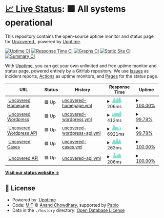 # [📈 Live Status](https://upptime.uncovered.com): <!--live status--> **🟩 All systems operational**

This repository contains the open-source uptime monitor and status page for [Uncovered.](https://uncovered.com), powered by [Upptime](https://github.com/upptime/upptime).

[![Uptime CI](https://github.com/uncovered-crime/upptime/workflows/Uptime%20CI/badge.svg)](https://github.com/uncovered-crime/upptime/actions?query=workflow%3A%22Uptime+CI%22)
[![Response Time CI](https://github.com/uncovered-crime/upptime/workflows/Response%20Time%20CI/badge.svg)](https://github.com/uncovered-crime/upptime/actions?query=workflow%3A%22Response+Time+CI%22)
[![Graphs CI](https://github.com/uncovered-crime/upptime/workflows/Graphs%20CI/badge.svg)](https://github.com/uncovered-crime/upptime/actions?query=workflow%3A%22Graphs+CI%22)
[![Static Site CI](https://github.com/uncovered-crime/upptime/workflows/Static%20Site%20CI/badge.svg)](https://github.com/uncovered-crime/upptime/actions?query=workflow%3A%22Static+Site+CI%22)
[![Summary CI](https://github.com/uncovered-crime/upptime/workflows/Summary%20CI/badge.svg)](https://github.com/uncovered-crime/upptime/actions?query=workflow%3A%22Summary+CI%22)

With [Upptime](https://upptime.js.org), you can get your own unlimited and free uptime monitor and status page, powered entirely by a GitHub repository. We use [Issues](https://github.com/uncovered-crime/upptime/issues) as incident reports, [Actions](https://github.com/uncovered-crime/upptime/actions) as uptime monitors, and [Pages](https://upptime.uncovered.com) for the status page.

<!--start: status pages-->
<!-- This summary is generated by Upptime (https://github.com/upptime/upptime) -->
<!-- Do not edit this manually, your changes will be overwritten -->
<!-- prettier-ignore -->
| URL | Status | History | Response Time | Uptime |
| --- | ------ | ------- | ------------- | ------ |
| <img alt="" src="https://icons.duckduckgo.com/ip3/uncovered.com.ico" height="13"> [Uncovered Homepage](https://uncovered.com) | 🟩 Up | [uncovered-homepage.yml](https://github.com/uncovered-crime/upptime/commits/HEAD/history/uncovered-homepage.yml) | <details><summary><img alt="Response time graph" src="./graphs/uncovered-homepage/response-time-week.png" height="20"> 206ms</summary><br><a href="https://upptime.uncovered.com/history/uncovered-homepage"><img alt="Response time 154" src="https://img.shields.io/endpoint?url=https%3A%2F%2Fraw.githubusercontent.com%2Funcovered-crime%2Fupptime%2FHEAD%2Fapi%2Funcovered-homepage%2Fresponse-time.json"></a><br><a href="https://upptime.uncovered.com/history/uncovered-homepage"><img alt="24-hour response time 129" src="https://img.shields.io/endpoint?url=https%3A%2F%2Fraw.githubusercontent.com%2Funcovered-crime%2Fupptime%2FHEAD%2Fapi%2Funcovered-homepage%2Fresponse-time-day.json"></a><br><a href="https://upptime.uncovered.com/history/uncovered-homepage"><img alt="7-day response time 206" src="https://img.shields.io/endpoint?url=https%3A%2F%2Fraw.githubusercontent.com%2Funcovered-crime%2Fupptime%2FHEAD%2Fapi%2Funcovered-homepage%2Fresponse-time-week.json"></a><br><a href="https://upptime.uncovered.com/history/uncovered-homepage"><img alt="30-day response time 192" src="https://img.shields.io/endpoint?url=https%3A%2F%2Fraw.githubusercontent.com%2Funcovered-crime%2Fupptime%2FHEAD%2Fapi%2Funcovered-homepage%2Fresponse-time-month.json"></a><br><a href="https://upptime.uncovered.com/history/uncovered-homepage"><img alt="1-year response time 157" src="https://img.shields.io/endpoint?url=https%3A%2F%2Fraw.githubusercontent.com%2Funcovered-crime%2Fupptime%2FHEAD%2Fapi%2Funcovered-homepage%2Fresponse-time-year.json"></a></details> | <details><summary><a href="https://upptime.uncovered.com/history/uncovered-homepage">100.00%</a></summary><a href="https://upptime.uncovered.com/history/uncovered-homepage"><img alt="All-time uptime 99.99%" src="https://img.shields.io/endpoint?url=https%3A%2F%2Fraw.githubusercontent.com%2Funcovered-crime%2Fupptime%2FHEAD%2Fapi%2Funcovered-homepage%2Fuptime.json"></a><br><a href="https://upptime.uncovered.com/history/uncovered-homepage"><img alt="24-hour uptime 100.00%" src="https://img.shields.io/endpoint?url=https%3A%2F%2Fraw.githubusercontent.com%2Funcovered-crime%2Fupptime%2FHEAD%2Fapi%2Funcovered-homepage%2Fuptime-day.json"></a><br><a href="https://upptime.uncovered.com/history/uncovered-homepage"><img alt="7-day uptime 100.00%" src="https://img.shields.io/endpoint?url=https%3A%2F%2Fraw.githubusercontent.com%2Funcovered-crime%2Fupptime%2FHEAD%2Fapi%2Funcovered-homepage%2Fuptime-week.json"></a><br><a href="https://upptime.uncovered.com/history/uncovered-homepage"><img alt="30-day uptime 100.00%" src="https://img.shields.io/endpoint?url=https%3A%2F%2Fraw.githubusercontent.com%2Funcovered-crime%2Fupptime%2FHEAD%2Fapi%2Funcovered-homepage%2Fuptime-month.json"></a><br><a href="https://upptime.uncovered.com/history/uncovered-homepage"><img alt="1-year uptime 100.00%" src="https://img.shields.io/endpoint?url=https%3A%2F%2Fraw.githubusercontent.com%2Funcovered-crime%2Fupptime%2FHEAD%2Fapi%2Funcovered-homepage%2Fuptime-year.json"></a></details>
| <img alt="" src="https://icons.duckduckgo.com/ip3/uncoveredsite.wpengine.com.ico" height="13"> [Uncovered Wordpress](https://uncoveredsite.wpengine.com) | 🟩 Up | [uncovered-wordpress.yml](https://github.com/uncovered-crime/upptime/commits/HEAD/history/uncovered-wordpress.yml) | <details><summary><img alt="Response time graph" src="./graphs/uncovered-wordpress/response-time-week.png" height="20"> 412ms</summary><br><a href="https://upptime.uncovered.com/history/uncovered-wordpress"><img alt="Response time 422" src="https://img.shields.io/endpoint?url=https%3A%2F%2Fraw.githubusercontent.com%2Funcovered-crime%2Fupptime%2FHEAD%2Fapi%2Funcovered-wordpress%2Fresponse-time.json"></a><br><a href="https://upptime.uncovered.com/history/uncovered-wordpress"><img alt="24-hour response time 476" src="https://img.shields.io/endpoint?url=https%3A%2F%2Fraw.githubusercontent.com%2Funcovered-crime%2Fupptime%2FHEAD%2Fapi%2Funcovered-wordpress%2Fresponse-time-day.json"></a><br><a href="https://upptime.uncovered.com/history/uncovered-wordpress"><img alt="7-day response time 412" src="https://img.shields.io/endpoint?url=https%3A%2F%2Fraw.githubusercontent.com%2Funcovered-crime%2Fupptime%2FHEAD%2Fapi%2Funcovered-wordpress%2Fresponse-time-week.json"></a><br><a href="https://upptime.uncovered.com/history/uncovered-wordpress"><img alt="30-day response time 378" src="https://img.shields.io/endpoint?url=https%3A%2F%2Fraw.githubusercontent.com%2Funcovered-crime%2Fupptime%2FHEAD%2Fapi%2Funcovered-wordpress%2Fresponse-time-month.json"></a><br><a href="https://upptime.uncovered.com/history/uncovered-wordpress"><img alt="1-year response time 406" src="https://img.shields.io/endpoint?url=https%3A%2F%2Fraw.githubusercontent.com%2Funcovered-crime%2Fupptime%2FHEAD%2Fapi%2Funcovered-wordpress%2Fresponse-time-year.json"></a></details> | <details><summary><a href="https://upptime.uncovered.com/history/uncovered-wordpress">99.78%</a></summary><a href="https://upptime.uncovered.com/history/uncovered-wordpress"><img alt="All-time uptime 99.99%" src="https://img.shields.io/endpoint?url=https%3A%2F%2Fraw.githubusercontent.com%2Funcovered-crime%2Fupptime%2FHEAD%2Fapi%2Funcovered-wordpress%2Fuptime.json"></a><br><a href="https://upptime.uncovered.com/history/uncovered-wordpress"><img alt="24-hour uptime 98.48%" src="https://img.shields.io/endpoint?url=https%3A%2F%2Fraw.githubusercontent.com%2Funcovered-crime%2Fupptime%2FHEAD%2Fapi%2Funcovered-wordpress%2Fuptime-day.json"></a><br><a href="https://upptime.uncovered.com/history/uncovered-wordpress"><img alt="7-day uptime 99.78%" src="https://img.shields.io/endpoint?url=https%3A%2F%2Fraw.githubusercontent.com%2Funcovered-crime%2Fupptime%2FHEAD%2Fapi%2Funcovered-wordpress%2Fuptime-week.json"></a><br><a href="https://upptime.uncovered.com/history/uncovered-wordpress"><img alt="30-day uptime 99.95%" src="https://img.shields.io/endpoint?url=https%3A%2F%2Fraw.githubusercontent.com%2Funcovered-crime%2Fupptime%2FHEAD%2Fapi%2Funcovered-wordpress%2Fuptime-month.json"></a><br><a href="https://upptime.uncovered.com/history/uncovered-wordpress"><img alt="1-year uptime 99.99%" src="https://img.shields.io/endpoint?url=https%3A%2F%2Fraw.githubusercontent.com%2Funcovered-crime%2Fupptime%2FHEAD%2Fapi%2Funcovered-wordpress%2Fuptime-year.json"></a></details>
| <img alt="" src="https://icons.duckduckgo.com/ip3/uncoveredsite.wpengine.com.ico" height="13"> [Uncovered Wordpress API](https://uncoveredsite.wpengine.com/wp-json/wp/v2/pages?per_page=100&page=1) | 🟩 Up | [uncovered-wordpress-api.yml](https://github.com/uncovered-crime/upptime/commits/HEAD/history/uncovered-wordpress-api.yml) | <details><summary><img alt="Response time graph" src="./graphs/uncovered-wordpress-api/response-time-week.png" height="20"> 6921ms</summary><br><a href="https://upptime.uncovered.com/history/uncovered-wordpress-api"><img alt="Response time 8031" src="https://img.shields.io/endpoint?url=https%3A%2F%2Fraw.githubusercontent.com%2Funcovered-crime%2Fupptime%2FHEAD%2Fapi%2Funcovered-wordpress-api%2Fresponse-time.json"></a><br><a href="https://upptime.uncovered.com/history/uncovered-wordpress-api"><img alt="24-hour response time 4216" src="https://img.shields.io/endpoint?url=https%3A%2F%2Fraw.githubusercontent.com%2Funcovered-crime%2Fupptime%2FHEAD%2Fapi%2Funcovered-wordpress-api%2Fresponse-time-day.json"></a><br><a href="https://upptime.uncovered.com/history/uncovered-wordpress-api"><img alt="7-day response time 6921" src="https://img.shields.io/endpoint?url=https%3A%2F%2Fraw.githubusercontent.com%2Funcovered-crime%2Fupptime%2FHEAD%2Fapi%2Funcovered-wordpress-api%2Fresponse-time-week.json"></a><br><a href="https://upptime.uncovered.com/history/uncovered-wordpress-api"><img alt="30-day response time 8786" src="https://img.shields.io/endpoint?url=https%3A%2F%2Fraw.githubusercontent.com%2Funcovered-crime%2Fupptime%2FHEAD%2Fapi%2Funcovered-wordpress-api%2Fresponse-time-month.json"></a><br><a href="https://upptime.uncovered.com/history/uncovered-wordpress-api"><img alt="1-year response time 8031" src="https://img.shields.io/endpoint?url=https%3A%2F%2Fraw.githubusercontent.com%2Funcovered-crime%2Fupptime%2FHEAD%2Fapi%2Funcovered-wordpress-api%2Fresponse-time-year.json"></a></details> | <details><summary><a href="https://upptime.uncovered.com/history/uncovered-wordpress-api">99.78%</a></summary><a href="https://upptime.uncovered.com/history/uncovered-wordpress-api"><img alt="All-time uptime 99.94%" src="https://img.shields.io/endpoint?url=https%3A%2F%2Fraw.githubusercontent.com%2Funcovered-crime%2Fupptime%2FHEAD%2Fapi%2Funcovered-wordpress-api%2Fuptime.json"></a><br><a href="https://upptime.uncovered.com/history/uncovered-wordpress-api"><img alt="24-hour uptime 98.47%" src="https://img.shields.io/endpoint?url=https%3A%2F%2Fraw.githubusercontent.com%2Funcovered-crime%2Fupptime%2FHEAD%2Fapi%2Funcovered-wordpress-api%2Fuptime-day.json"></a><br><a href="https://upptime.uncovered.com/history/uncovered-wordpress-api"><img alt="7-day uptime 99.78%" src="https://img.shields.io/endpoint?url=https%3A%2F%2Fraw.githubusercontent.com%2Funcovered-crime%2Fupptime%2FHEAD%2Fapi%2Funcovered-wordpress-api%2Fuptime-week.json"></a><br><a href="https://upptime.uncovered.com/history/uncovered-wordpress-api"><img alt="30-day uptime 99.91%" src="https://img.shields.io/endpoint?url=https%3A%2F%2Fraw.githubusercontent.com%2Funcovered-crime%2Fupptime%2FHEAD%2Fapi%2Funcovered-wordpress-api%2Fuptime-month.json"></a><br><a href="https://upptime.uncovered.com/history/uncovered-wordpress-api"><img alt="1-year uptime 99.94%" src="https://img.shields.io/endpoint?url=https%3A%2F%2Fraw.githubusercontent.com%2Funcovered-crime%2Fupptime%2FHEAD%2Fapi%2Funcovered-wordpress-api%2Fuptime-year.json"></a></details>
| <img alt="" src="https://icons.duckduckgo.com/ip3/uncovered.com.ico" height="13"> [Uncovered Cases](https://uncovered.com/cases) | 🟩 Up | [uncovered-cases.yml](https://github.com/uncovered-crime/upptime/commits/HEAD/history/uncovered-cases.yml) | <details><summary><img alt="Response time graph" src="./graphs/uncovered-cases/response-time-week.png" height="20"> 263ms</summary><br><a href="https://upptime.uncovered.com/history/uncovered-cases"><img alt="Response time 174" src="https://img.shields.io/endpoint?url=https%3A%2F%2Fraw.githubusercontent.com%2Funcovered-crime%2Fupptime%2FHEAD%2Fapi%2Funcovered-cases%2Fresponse-time.json"></a><br><a href="https://upptime.uncovered.com/history/uncovered-cases"><img alt="24-hour response time 59" src="https://img.shields.io/endpoint?url=https%3A%2F%2Fraw.githubusercontent.com%2Funcovered-crime%2Fupptime%2FHEAD%2Fapi%2Funcovered-cases%2Fresponse-time-day.json"></a><br><a href="https://upptime.uncovered.com/history/uncovered-cases"><img alt="7-day response time 263" src="https://img.shields.io/endpoint?url=https%3A%2F%2Fraw.githubusercontent.com%2Funcovered-crime%2Fupptime%2FHEAD%2Fapi%2Funcovered-cases%2Fresponse-time-week.json"></a><br><a href="https://upptime.uncovered.com/history/uncovered-cases"><img alt="30-day response time 234" src="https://img.shields.io/endpoint?url=https%3A%2F%2Fraw.githubusercontent.com%2Funcovered-crime%2Fupptime%2FHEAD%2Fapi%2Funcovered-cases%2Fresponse-time-month.json"></a><br><a href="https://upptime.uncovered.com/history/uncovered-cases"><img alt="1-year response time 176" src="https://img.shields.io/endpoint?url=https%3A%2F%2Fraw.githubusercontent.com%2Funcovered-crime%2Fupptime%2FHEAD%2Fapi%2Funcovered-cases%2Fresponse-time-year.json"></a></details> | <details><summary><a href="https://upptime.uncovered.com/history/uncovered-cases">100.00%</a></summary><a href="https://upptime.uncovered.com/history/uncovered-cases"><img alt="All-time uptime 99.99%" src="https://img.shields.io/endpoint?url=https%3A%2F%2Fraw.githubusercontent.com%2Funcovered-crime%2Fupptime%2FHEAD%2Fapi%2Funcovered-cases%2Fuptime.json"></a><br><a href="https://upptime.uncovered.com/history/uncovered-cases"><img alt="24-hour uptime 100.00%" src="https://img.shields.io/endpoint?url=https%3A%2F%2Fraw.githubusercontent.com%2Funcovered-crime%2Fupptime%2FHEAD%2Fapi%2Funcovered-cases%2Fuptime-day.json"></a><br><a href="https://upptime.uncovered.com/history/uncovered-cases"><img alt="7-day uptime 100.00%" src="https://img.shields.io/endpoint?url=https%3A%2F%2Fraw.githubusercontent.com%2Funcovered-crime%2Fupptime%2FHEAD%2Fapi%2Funcovered-cases%2Fuptime-week.json"></a><br><a href="https://upptime.uncovered.com/history/uncovered-cases"><img alt="30-day uptime 99.96%" src="https://img.shields.io/endpoint?url=https%3A%2F%2Fraw.githubusercontent.com%2Funcovered-crime%2Fupptime%2FHEAD%2Fapi%2Funcovered-cases%2Fuptime-month.json"></a><br><a href="https://upptime.uncovered.com/history/uncovered-cases"><img alt="1-year uptime 100.00%" src="https://img.shields.io/endpoint?url=https%3A%2F%2Fraw.githubusercontent.com%2Funcovered-crime%2Fupptime%2FHEAD%2Fapi%2Funcovered-cases%2Fuptime-year.json"></a></details>
| <img alt="" src="https://icons.duckduckgo.com/ip3/api.uncovered.com.ico" height="13"> [Uncovered API](https://api.uncovered.com) | 🟩 Up | [uncovered-api.yml](https://github.com/uncovered-crime/upptime/commits/HEAD/history/uncovered-api.yml) | <details><summary><img alt="Response time graph" src="./graphs/uncovered-api/response-time-week.png" height="20"> 206ms</summary><br><a href="https://upptime.uncovered.com/history/uncovered-api"><img alt="Response time 226" src="https://img.shields.io/endpoint?url=https%3A%2F%2Fraw.githubusercontent.com%2Funcovered-crime%2Fupptime%2FHEAD%2Fapi%2Funcovered-api%2Fresponse-time.json"></a><br><a href="https://upptime.uncovered.com/history/uncovered-api"><img alt="24-hour response time 122" src="https://img.shields.io/endpoint?url=https%3A%2F%2Fraw.githubusercontent.com%2Funcovered-crime%2Fupptime%2FHEAD%2Fapi%2Funcovered-api%2Fresponse-time-day.json"></a><br><a href="https://upptime.uncovered.com/history/uncovered-api"><img alt="7-day response time 206" src="https://img.shields.io/endpoint?url=https%3A%2F%2Fraw.githubusercontent.com%2Funcovered-crime%2Fupptime%2FHEAD%2Fapi%2Funcovered-api%2Fresponse-time-week.json"></a><br><a href="https://upptime.uncovered.com/history/uncovered-api"><img alt="30-day response time 317" src="https://img.shields.io/endpoint?url=https%3A%2F%2Fraw.githubusercontent.com%2Funcovered-crime%2Fupptime%2FHEAD%2Fapi%2Funcovered-api%2Fresponse-time-month.json"></a><br><a href="https://upptime.uncovered.com/history/uncovered-api"><img alt="1-year response time 243" src="https://img.shields.io/endpoint?url=https%3A%2F%2Fraw.githubusercontent.com%2Funcovered-crime%2Fupptime%2FHEAD%2Fapi%2Funcovered-api%2Fresponse-time-year.json"></a></details> | <details><summary><a href="https://upptime.uncovered.com/history/uncovered-api">100.00%</a></summary><a href="https://upptime.uncovered.com/history/uncovered-api"><img alt="All-time uptime 100.00%" src="https://img.shields.io/endpoint?url=https%3A%2F%2Fraw.githubusercontent.com%2Funcovered-crime%2Fupptime%2FHEAD%2Fapi%2Funcovered-api%2Fuptime.json"></a><br><a href="https://upptime.uncovered.com/history/uncovered-api"><img alt="24-hour uptime 100.00%" src="https://img.shields.io/endpoint?url=https%3A%2F%2Fraw.githubusercontent.com%2Funcovered-crime%2Fupptime%2FHEAD%2Fapi%2Funcovered-api%2Fuptime-day.json"></a><br><a href="https://upptime.uncovered.com/history/uncovered-api"><img alt="7-day uptime 100.00%" src="https://img.shields.io/endpoint?url=https%3A%2F%2Fraw.githubusercontent.com%2Funcovered-crime%2Fupptime%2FHEAD%2Fapi%2Funcovered-api%2Fuptime-week.json"></a><br><a href="https://upptime.uncovered.com/history/uncovered-api"><img alt="30-day uptime 100.00%" src="https://img.shields.io/endpoint?url=https%3A%2F%2Fraw.githubusercontent.com%2Funcovered-crime%2Fupptime%2FHEAD%2Fapi%2Funcovered-api%2Fuptime-month.json"></a><br><a href="https://upptime.uncovered.com/history/uncovered-api"><img alt="1-year uptime 100.00%" src="https://img.shields.io/endpoint?url=https%3A%2F%2Fraw.githubusercontent.com%2Funcovered-crime%2Fupptime%2FHEAD%2Fapi%2Funcovered-api%2Fuptime-year.json"></a></details>

<!--end: status pages-->

[**Visit our status website →**](https://upptime.uncovered.com)

## 📄 License

- Powered by: [Upptime](https://github.com/upptime/upptime)
- Code: [MIT](./LICENSE) © [Anand Chowdhary](https://anandchowdhary.com), supported by [Pabio](https://pabio.com)
- Data in the `./history` directory: [Open Database License](https://opendatacommons.org/licenses/odbl/1-0/)
